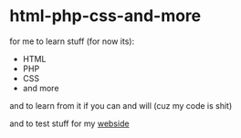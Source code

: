 # html-php-css-and-more
for me to learn stuff (for now its): 
  - HTML 
  - PHP
  - CSS
  - and more

and to learn from it if you can and will (cuz my code is shit)

and to test stuff for my [webside](https://terrifictable.github.io/)
